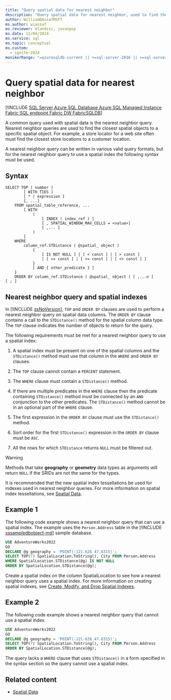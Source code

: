 ```yaml
---
title: "Query spatial data for nearest neighbor"
description: "Query spatial data for nearest neighbor, used to find the closest spatial objects to a specific spatial object."
author: WilliamDAssafMSFT
ms.author: wiassaf
ms.reviewer: mlandzic, jovanpop
ms.date: 11/04/2024
ms.service: sql
ms.topic: conceptual
ms.custom:
  - ignite-2024
monikerRange: "=azuresqldb-current || >=sql-server-2016 || >=sql-server-linux-2017 || =azuresqldb-mi-current || =fabric"
---
```

# Query spatial data for nearest neighbor

[!INCLUDE [SQL Server Azure SQL Database Azure SQL Managed Instance Fabric SQL endpoint Fabric DW FabricSQLDB](../../includes/applies-to-version/sql-asdb-asdbmi-fabricse-fabricdw-fabricsqldb.md)]  

  A common query used with spatial data is the nearest neighbor query. Nearest neighbor queries are used to find the closest spatial objects to a specific spatial object. For example, a store locator for a web site often must find the closest store locations to a customer location.  
  
 A nearest neighbor query can be written in various valid query formats, but for the nearest neighbor query to use a spatial index the following syntax must be used.  
  
## Syntax
  
```syntaxsql
SELECT TOP ( number )  
        [ WITH TIES ]  
        [ * | expression ]   
        [, ...]  
    FROM spatial_table_reference, ...   
        [ WITH   
            (   
                [ INDEX ( index_ref ) ]   
                [ , SPATIAL_WINDOW_MAX_CELLS = <value>]   
                [ ,... ]   
            )   
        ]  
    WHERE   
        column_ref.STDistance ( @spatial_ object )   
            {   
                [ IS NOT NULL ] | [ < const ] | [ > const ]   
                | [ <= const ] | [ >= const ] | [ <> const ] ]   
            }  
            [ AND { other_predicate } ]   
    }  
    ORDER BY column_ref.STDistance ( @spatial_ object ) [ ,...n ]  
[ ; ]  
```  
  
## Nearest neighbor query and spatial indexes

 In [!INCLUDE [ssNoVersion](../../includes/ssnoversion-md.md)], `TOP` and `ORDER BY` clauses are used to perform a nearest neighbor query on spatial data columns. The `ORDER BY` clause contains a call to the `STDistance()` method for the spatial column data type. The `TOP` clause indicates the number of objects to return for the query.  
  
 The following requirements must be met for a nearest neighbor query to use a spatial index:  
  
1. A spatial index must be present on one of the spatial columns and the `STDistance()` method must use that column in the `WHERE` and `ORDER BY` clauses.  
  
1. The `TOP` clause cannot contain a `PERCENT` statement.  
  
1. The `WHERE` clause must contain a `STDistance()` method.  
  
1. If there are multiple predicates in the `WHERE` clause then the predicate containing `STDistance()` method must be connected by an `AND` conjunction to the other predicates. The `STDistance()` method cannot be in an optional part of the `WHERE` clause.  
  
1. The first expression in the `ORDER BY` clause must use the `STDistance()` method.  
  
1. Sort order for the first `STDistance()` expression in the `ORDER BY` clause must be `ASC`.  
  
1. All the rows for which `STDistance` returns `NULL` must be filtered out.  
  
> [!WARNING]  
>  Methods that take **geography** or **geometry** data types as arguments will return `NULL` if the SRIDs are not the same for the types.  
  
 It is recommended that the new spatial index tessellations be used for indexes used in nearest neighbor queries. For more information on spatial index tessellations, see [Spatial Data](spatial-data-sql-server.md).  
  
## Example 1
 The following code example shows a nearest neighbor query that can use a spatial index. The example uses the `Person.Address` table in the [!INCLUDE [sssampledbobject-md](../../includes/sssampledbobject-md.md)] sample database.  
  
```sql  
USE AdventureWorks2022  
GO  
DECLARE @g geography = 'POINT(-121.626 47.8315)';  
SELECT TOP(7) SpatialLocation.ToString(), City FROM Person.Address
WHERE SpatialLocation.STDistance(@g) IS NOT NULL  
ORDER BY SpatialLocation.STDistance(@g);  
```  
  
 Create a spatial index on the column SpatialLocation to see how a nearest neighbor query uses a spatial index. For more information on creating spatial indexes, see [Create, Modify, and Drop Spatial Indexes](create-modify-and-drop-spatial-indexes.md).  
  
## Example 2
 The following code example shows a nearest neighbor query that cannot use a spatial index.  
  
```sql  
USE AdventureWorks2022  
GO  
DECLARE @g geography = 'POINT(-121.626 47.8315)';  
SELECT TOP(7) SpatialLocation.ToString(), City FROM Person.Address  
ORDER BY SpatialLocation.STDistance(@g);  
```  
  
 The query lacks a `WHERE` clause that uses `STDistance()` in a form specified in the syntax section so the query cannot use a spatial index.  
  
## Related content

- [Spatial Data](spatial-data-sql-server.md)

